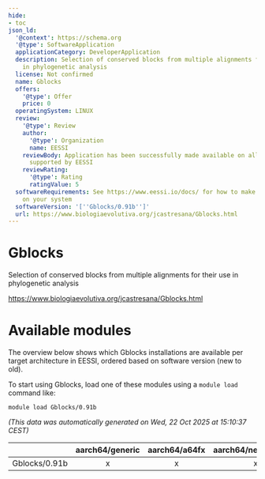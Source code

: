 ```yaml
---
hide:
- toc
json_ld:
  '@context': https://schema.org
  '@type': SoftwareApplication
  applicationCategory: DeveloperApplication
  description: Selection of conserved blocks from multiple alignments for their use
    in phylogenetic analysis
  license: Not confirmed
  name: Gblocks
  offers:
    '@type': Offer
    price: 0
  operatingSystem: LINUX
  review:
    '@type': Review
    author:
      '@type': Organization
      name: EESSI
    reviewBody: Application has been successfully made available on all architectures
      supported by EESSI
    reviewRating:
      '@type': Rating
      ratingValue: 5
  softwareRequirements: See https://www.eessi.io/docs/ for how to make EESSI available
    on your system
  softwareVersion: '[''Gblocks/0.91b'']'
  url: https://www.biologiaevolutiva.org/jcastresana/Gblocks.html
---
```


Gblocks
=======


Selection of conserved blocks from multiple alignments for their use in phylogenetic analysis

https://www.biologiaevolutiva.org/jcastresana/Gblocks.html
# Available modules


The overview below shows which Gblocks installations are available per target architecture in EESSI, ordered based on software version (new to old).

To start using Gblocks, load one of these modules using a `module load` command like:

```shell
module load Gblocks/0.91b
```

*(This data was automatically generated on Wed, 22 Oct 2025 at 15:10:37 CEST)*

| |aarch64/generic|aarch64/a64fx|aarch64/neoverse_n1|aarch64/neoverse_v1|aarch64/nvidia/grace|x86_64/generic|x86_64/amd/zen2|x86_64/amd/zen3|x86_64/amd/zen4|x86_64/intel/cascadelake|x86_64/intel/haswell|x86_64/intel/icelake|x86_64/intel/sapphirerapids|x86_64/intel/skylake_avx512|
| :---: | :---: | :---: | :---: | :---: | :---: | :---: | :---: | :---: | :---: | :---: | :---: | :---: | :---: | :---: |
|Gblocks/0.91b|x|x|x|x|x|x|x|x|x|x|x|x|x|x|
